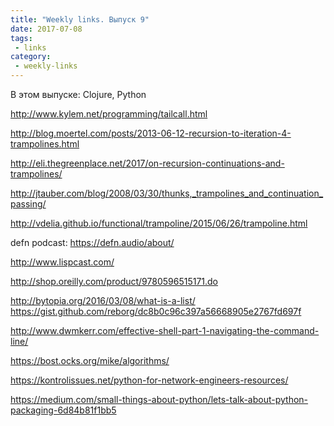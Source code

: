 ```yaml
---
title: "Weekly links. Выпуск 9"
date: 2017-07-08
tags:
 - links
category:
 - weekly-links
---
```


В этом выпуске: Clojure, Python


http://www.kylem.net/programming/tailcall.html

http://blog.moertel.com/posts/2013-06-12-recursion-to-iteration-4-trampolines.html

http://eli.thegreenplace.net/2017/on-recursion-continuations-and-trampolines/

http://jtauber.com/blog/2008/03/30/thunks,_trampolines_and_continuation_passing/

http://vdelia.github.io/functional/trampoline/2015/06/26/trampoline.html

defn podcast: https://defn.audio/about/

http://www.lispcast.com/

http://shop.oreilly.com/product/9780596515171.do

http://bytopia.org/2016/03/08/what-is-a-list/
https://gist.github.com/reborg/dc8b0c96c397a56668905e2767fd697f

http://www.dwmkerr.com/effective-shell-part-1-navigating-the-command-line/

https://bost.ocks.org/mike/algorithms/

https://kontrolissues.net/python-for-network-engineers-resources/

https://medium.com/small-things-about-python/lets-talk-about-python-packaging-6d84b81f1bb5
